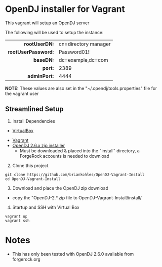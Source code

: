 # OpenDJ installer for Vagrant

This vagrant will setup an OpenDJ server

The following will be used to setup the instance:

|                       |                      |
| --------------------: | :------------------- |
| __rootUserDN:__       | cn=directory manager |
| __rootUserPassword:__ | Password01!          |
| __baseDN:__           | dc=example,dc=com    |
| __port:__             | 2389                 |
| __adminPort:__        | 4444                 |

**NOTE:** These values are also set in the "~/.opendj/tools.properties" file for the vagrant user

## Streamlined Setup

1) Install Dependencies

* [VirtualBox][virtualbox]
- [Vagrant][vagrant]
- [OpenDJ 2.6.x zip installer][opendj]
  - Must be downloaded & placed into the "install" directory, a ForgeRock accounts is needed to download

2) Clone this project
```
git clone https://github.com/briankohles/OpenDJ-Vagrant-Install
cd OpenDJ-Vagrant-Install
```

3) Download and place the OpenDJ zip download
  - copy the "OpenDJ-2.*.zip file to OpenDJ-Vagrant-Install/install/

4) Startup and SSH with Virtual Box

```
vagrant up
vagrant ssh
```

# Notes

- This has only been tested with OpenDJ 2.6.0 available from forgerock.org

[virtualbox]: https://www.virtualbox.org/
[vagrant]: https://www.vagrantup.com/downloads.html
[opendj]: https://backstage.forgerock.com/downloads/enterprise/opendj/2.6.0/OpenDJ-2.6.0.zip
